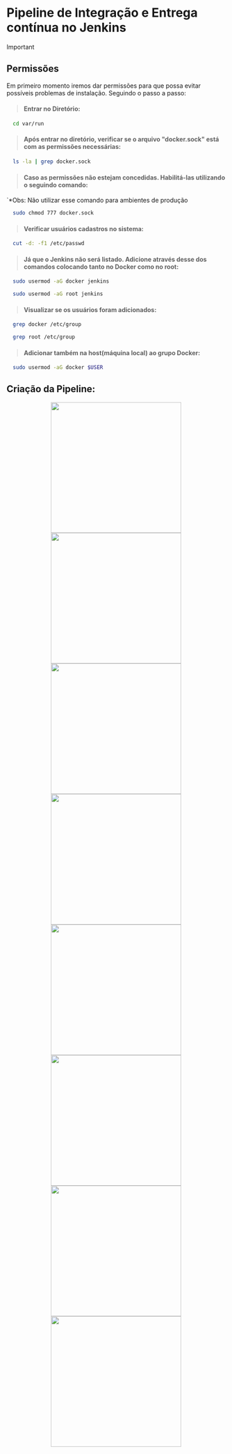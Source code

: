 #  Pipeline de Integração e Entrega contínua no Jenkins

> [!IMPORTANT]
> ## Permissões 

Em primeiro momento iremos dar permissões para que possa evitar possíveis problemas de instalação. Seguindo o passo a passo:

> #### Entrar no Diretório:

```bash
  cd var/run
```

> #### Após entrar no diretório, verificar se o arquivo "docker.sock" está com as permissões necessárias:

```bash
  ls -la | grep docker.sock
```

> #### Caso as permissões não estejam concedidas. Habilitá-las utilizando o seguindo comando:

`*Obs: Não utilizar esse comando para ambientes de produção

```bash
  sudo chmod 777 docker.sock
```

> #### Verificar usuários cadastros no sistema:


```bash
  cut -d: -f1 /etc/passwd
```

> #### Já que o Jenkins não será listado. Adicione através desse dos comandos colocando tanto no Docker como no root:


```bash
  sudo usermod -aG docker jenkins
```

```bash
  sudo usermod -aG root jenkins
```

> #### Visualizar se os usuários foram adicionados:

```bash
  grep docker /etc/group
```
```bash
  grep root /etc/group
```

> #### Adicionar também na host(máquina local) ao grupo Docker:

```bash
  sudo usermod -aG docker $USER 
```

## Criação da Pipeline:



<p align="center">
    <img src="https://github.com/diegofernandesss/pipeline/assets/88402851/422df72c-f116-4643-9c9e-87571801c550" width="300" hspace="20"/>
    <img src="https://github.com/diegofernandesss/pipeline/assets/88402851/25b5bea6-274c-43f0-b6fc-8f904cf23df6" width="300" hspace="20"/> 
    <img src="https://github.com/diegofernandesss/pipeline/assets/88402851/e4e8a5eb-a9e6-471b-ac79-bf719d98f485" width="300" hspace="20"/> 
    <img src="https://github.com/diegofernandesss/pipeline/assets/88402851/7569cdaf-66a4-4964-b60d-c5efeef30b16" width="300" hspace="20"/>
    <img src="https://github.com/diegofernandesss/pipeline/assets/88402851/73fe9e71-a6c5-4803-b86f-0b808c64a787" width="300" hspace="20"/>
    <img src="https://github.com/diegofernandesss/pipeline/assets/88402851/59b1f06a-479f-4362-92d8-4127d8f8a82c" width="300" hspace="20"/>
    <img src="https://github.com/diegofernandesss/pipeline/assets/88402851/3684546e-f7c4-43e2-b20d-8394ed30a54e" width="300" hspace="20"/>
    <img src="https://github.com/diegofernandesss/pipeline/assets/88402851/af44b0b2-4d02-4818-be3b-120d0778d1ee" width="300" hspace="20"/>
</p>
